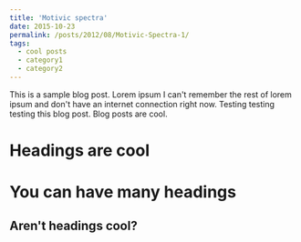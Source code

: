 ```yaml
---
title: 'Motivic spectra'
date: 2015-10-23
permalink: /posts/2012/08/Motivic-Spectra-1/
tags:
  - cool posts
  - category1
  - category2
---
```


This is a sample blog post. Lorem ipsum I can't remember the rest of lorem ipsum and don't have an internet connection right now. Testing testing testing this blog post. Blog posts are cool.

Headings are cool
======

You can have many headings
======

Aren't headings cool?
------
